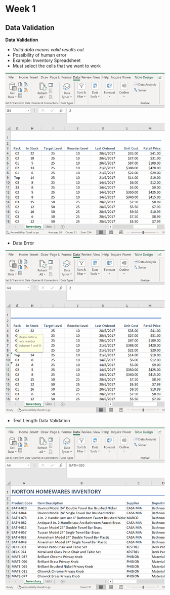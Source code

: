 # Week 1
## Data Validation

**Data Validation**
* *Valid data means valid results out*
* Possibility of human error
* Example: Inventory Spreadsheet
* Must select the cells that we want to work

![](screenshot/data-validation-1.gif)

* Data Error

![](screenshot/data-validation-error.gif)

* Text Length Data Validation

![](screenshot/data-validation-2.gif)